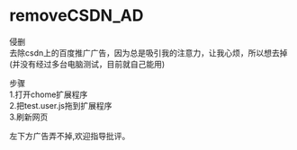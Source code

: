 # removeCSDN_AD
侵删  
去除csdn上的百度推广广告，因为总是吸引我的注意力，让我心烦，所以想去掉  (并没有经过多台电脑测试，目前就自己能用)  

步骤  
1.打开chome扩展程序  
2.把test.user.js拖到扩展程序  
3.刷新网页  
  
左下方广告弄不掉,欢迎指导批评。  
